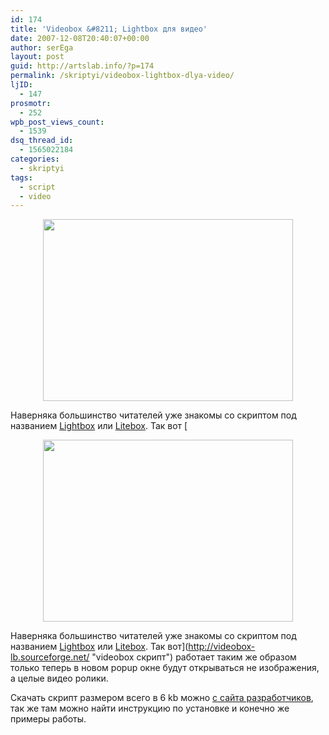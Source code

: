 ```yaml
---
id: 174
title: 'Videobox &#8211; Lightbox для видео'
date: 2007-12-08T20:40:07+00:00
author: serEga
layout: post
guid: http://artslab.info/?p=174
permalink: /skriptyi/videobox-lightbox-dlya-video/
ljID:
  - 147
prosmotr:
  - 252
wpb_post_views_count:
  - 1539
dsq_thread_id:
  - 1565022184
categories:
  - skriptyi
tags:
  - script
  - video
---
```

<p style="text-align: center">
  <a href="http://googledrive.com/host/0B9lHVSSSdxdxd0hjdUdmRzY3Tjg/videobox_like_lightbox.jpg"><img src="http://googledrive.com/host/0B9lHVSSSdxdxd0hjdUdmRzY3Tjg/videobox_like_lightbox.jpg" alt="" title="videobox_like_lightbox" width="400" height="291" class="alignnone size-full wp-image-777" /></a>
</p>

Наверняка большинство читателей уже знакомы со скриптом под названием [Lightbox](http://www.huddletogether.com/projects/lightbox2/ "все о lightbox") или [Litebox](http://artslab.info/?p=109 "скрипт litebox"). Так вот [<p style="text-align: center">
  <a href="http://googledrive.com/host/0B9lHVSSSdxdxd0hjdUdmRzY3Tjg/videobox_like_lightbox.jpg"><img src="http://googledrive.com/host/0B9lHVSSSdxdxd0hjdUdmRzY3Tjg/videobox_like_lightbox.jpg" alt="" title="videobox_like_lightbox" width="400" height="291" class="alignnone size-full wp-image-777" /></a>
</p>

Наверняка большинство читателей уже знакомы со скриптом под названием [Lightbox](http://www.huddletogether.com/projects/lightbox2/ "все о lightbox") или [Litebox](http://artslab.info/?p=109 "скрипт litebox"). Так вот](http://videobox-lb.sourceforge.net/ "videobox скрипт") работает таким же образом только теперь в новом popup окне будут открываться не изображения, а целые видео ролики.

Скачать скрипт размером всего в 6 kb можно [с сайта разработчиков](http://videobox-lb.sourceforge.net/ "download videobox"), так же там можно найти инструкцию по установке и конечно же примеры работы.